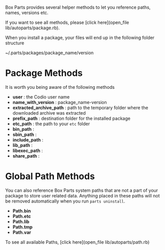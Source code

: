 Box Parts provides several helper methods to let you reference paths, names, versions etc.

If you want to see all methods, please [click here](open_file lib/autoparts/package.rb).

When you install a package, your files will end up in the following folder structure

~/.parts/packages/package_name/version

# Package Methods
It is worth you being aware of the following methods

- **user** : the Codio user name
- **name_with_version** : package_name-version
- **extracted_archive_path** : path to the temporary folder where the downloaded archive was extracted
- **prefix_path** : destination folder for the installed package
- **etc_path** : the path to your `etc` folder
- **bin_path** :
- **sbin_path** :
- **include_path** :
- **lib_path** :
- **libexec_path** : 
- **share_path** :

# Global Path Methods
You can also reference Box Parts system paths that are not a part of your package to store user related data. Anything placed in these paths will not be removed automatically when you run `parts uninstall`.

- **Path.bin**
- **Path.etc**
- **Path.lib**
- **Path.tmp**
- **Path.var**

To see all available Paths, [click here](open_file lib/autoparts/path.rb)

    